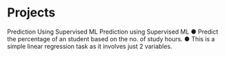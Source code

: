 # Projects
Prediction Using Supervised ML
Prediction using Supervised ML ● Predict the percentage of an student based on the no. of study hours. ● This is a simple linear regression task as it involves just 2 variables.
